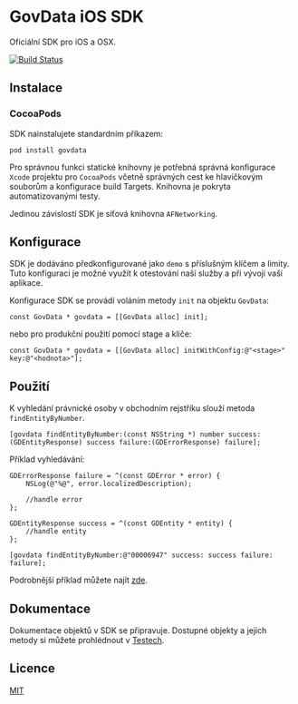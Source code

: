 # GovData iOS SDK

Oficiální SDK pro iOS a OSX.

[![Build Status](https://travis-ci.org/hackenbruder/govdata-ios.svg)](https://travis-ci.org/hackenbruder/govdata-ios)

## Instalace
### CocoaPods

SDK nainstalujete standardním příkazem:
	
	pod install govdata

Pro správnou funkci statické knihovny je potřebná správná konfigurace `Xcode` projektu pro `CocoaPods` včetně správných cest ke hlavičkovým souborům a konfigurace build Targets. Knihovna je pokryta automatizovanými testy.

Jedinou závislostí SDK je síťová knihovna `AFNetworking`.

## Konfigurace

SDK je dodáváno předkonfigurované jako `demo` s příslušným klíčem a limity. Tuto konfiguraci je možné využít k otestování naší služby a při vývoji vaší aplikace.

Konfigurace SDK se provádí voláním metody `init` na objektu `GovData`:
	
	const GovData * govdata = [[GovData alloc] init];
	
nebo pro produkční použití pomocí stage a klíče:

	const GovData * govdata = [[GovData alloc] initWithConfig:@"<stage>" key:@"<hodnota>"];

## Použití

K vyhledání právnické osoby v obchodním rejstříku slouží metoda `findEntityByNumber`.

	[govdata findEntityByNumber:(const NSString *) number success:(GDEntityResponse) success failure:(GDErrorResponse) failure];
	
Příklad vyhledávání:

	GDErrorResponse failure = ^(const GDError * error) {
		NSLog(@"%@", error.localizedDescription);
		
		//handle error
	};
	
	GDEntityResponse success = ^(const GDEntity * entity) {
		//handle entity
	};

	[govdata findEntityByNumber:@"00006947" success: success failure: failure];

Podrobnější příklad můžete najít [zde](https://gist.github.com/hackenbruder/aca3cde0e48e6257d40a).

## Dokumentace

Dokumentace objektů v SDK se připravuje. Dostupné objekty a jejich metody si můžete prohlédnout v [Testech](Tests/?ts=2).

## Licence

[MIT](LICENSE.md)
